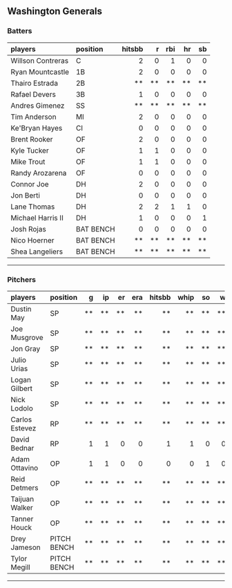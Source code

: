 ## Washington Generals

### Batters

 
|players           |position  | hitsbb|  r| rbi| hr| sb| 
|:-----------------|:---------|------:|--:|---:|--:|--:| 
|Willson Contreras |C         |      2|  0|   1|  0|  0| 
|Ryan Mountcastle  |1B        |      2|  0|   0|  0|  0| 
|Thairo Estrada    |2B        |     **| **|  **| **| **| 
|Rafael Devers     |3B        |      1|  0|   0|  0|  0| 
|Andres Gimenez    |SS        |     **| **|  **| **| **| 
|Tim Anderson      |MI        |      2|  0|   0|  0|  0| 
|Ke'Bryan Hayes    |CI        |      0|  0|   0|  0|  0| 
|Brent Rooker      |OF        |      2|  0|   0|  0|  0| 
|Kyle Tucker       |OF        |      1|  1|   0|  0|  0| 
|Mike Trout        |OF        |      1|  1|   0|  0|  0| 
|Randy Arozarena   |OF        |      0|  0|   0|  0|  0| 
|Connor Joe        |DH        |      2|  0|   0|  0|  0| 
|Jon Berti         |DH        |      0|  0|   0|  0|  0| 
|Lane Thomas       |DH        |      2|  2|   1|  1|  0| 
|Michael Harris II |DH        |      1|  0|   0|  0|  1| 
|Josh Rojas        |BAT BENCH |      0|  0|   0|  0|  0| 
|Nico Hoerner      |BAT BENCH |     **| **|  **| **| **| 
|Shea Langeliers   |BAT BENCH |     **| **|  **| **| **| 


* * *

### Pitchers

 
|players        |position    |  g| ip| er| era| hitsbb| whip| so|  w| sv| 
|:--------------|:-----------|--:|--:|--:|---:|------:|----:|--:|--:|--:| 
|Dustin May     |SP          | **| **| **|  **|     **|   **| **| **| **| 
|Joe Musgrove   |SP          | **| **| **|  **|     **|   **| **| **| **| 
|Jon Gray       |SP          | **| **| **|  **|     **|   **| **| **| **| 
|Julio Urias    |SP          | **| **| **|  **|     **|   **| **| **| **| 
|Logan Gilbert  |SP          | **| **| **|  **|     **|   **| **| **| **| 
|Nick Lodolo    |SP          | **| **| **|  **|     **|   **| **| **| **| 
|Carlos Estevez |RP          | **| **| **|  **|     **|   **| **| **| **| 
|David Bednar   |RP          |  1|  1|  0|   0|      1|    1|  0|  0|  0| 
|Adam Ottavino  |OP          |  1|  1|  0|   0|      0|    0|  1|  0|  0| 
|Reid Detmers   |OP          | **| **| **|  **|     **|   **| **| **| **| 
|Taijuan Walker |OP          | **| **| **|  **|     **|   **| **| **| **| 
|Tanner Houck   |OP          | **| **| **|  **|     **|   **| **| **| **| 
|Drey Jameson   |PITCH BENCH | **| **| **|  **|     **|   **| **| **| **| 
|Tylor Megill   |PITCH BENCH | **| **| **|  **|     **|   **| **| **| **| 


* * *


